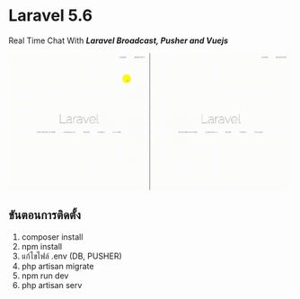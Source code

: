 # Laravel 5.6
Real Time Chat With ***Laravel Broadcast, Pusher and Vuejs***

![alt text](webchat.gif "ภาพตัวอย่าง")

## ขันตอนการติดตั้ง
1. composer install
2. npm install
3. แก้ไขไฟล์ .env (DB, PUSHER)
4. php artisan migrate
5. npm run dev
6. php artisan serv